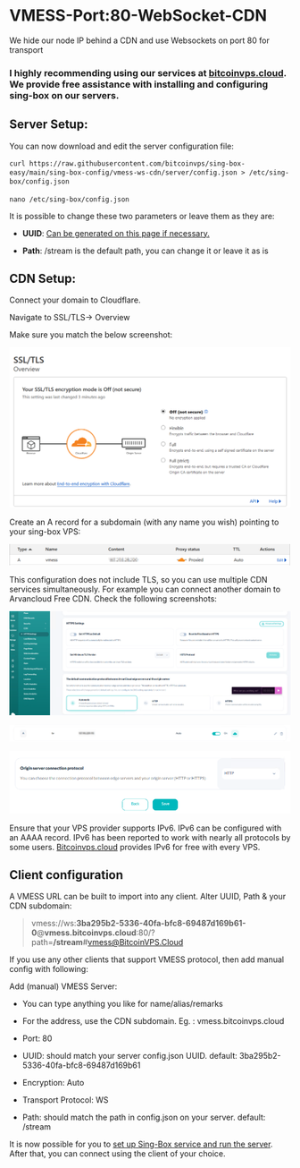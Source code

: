 # VMESS-Port:80-WebSocket-CDN

  

We hide our node IP behind a CDN and use Websockets on port 80 for transport

  

### I highly recommending using our services at [bitcoinvps.cloud](https://bitcoinvps.cloud). We provide free assistance with installing and configuring sing-box on our servers.

  

## Server Setup:

  

You can now download and edit the server configuration file:

  

    curl https://raw.githubusercontent.com/bitcoinvps/sing-box-easy/main/sing-box-config/vmess-ws-cdn/server/config.json > /etc/sing-box/config.json
    
    nano /etc/sing-box/config.json

  

It is possible to change these two parameters or leave them as they are:

  

- **UUID**: [Can be generated on this page if necessary.](https://www.uuidgenerator.net/version4)

- **Path**: /stream is the default path, you can change it or leave it as is

  
  

## CDN Setup:

  

Connect your domain to Cloudflare.

Navigate to SSL/TLS-> Overview

Make sure you match the below screenshot:

  

![Turn off SSL to use port 80 without TLS](cloudflarescreenshot1.png)

  

Create an A record for a subdomain (with any name you wish) pointing to your sing-box VPS:

  

![enter image description here](cloudflarescreenshot2.png)

  

This configuration does not include TLS, so you can use multiple CDN services simultaneously. For example you can connect another domain to Arvancloud Free CDN. Check the following screenshots:

  

![enter image description here](arvan1.png)

  
  

![enter image description here](arvan2.png)

![enter image description here](arvan3.png)

  

Ensure that your VPS provider supports IPv6. IPv6 can be configured with an AAAA record. IPv6 has been reported to work with nearly all protocols by some users. [Bitcoinvps.cloud](https://bitcoinvps.cloud) provides IPv6 for free with every VPS.

  

## Client configuration

  

A VMESS URL can be built to import into any client. Alter UUID, Path & your CDN subdomain:

  

> vmess://ws:**3ba295b2-5336-40fa-bfc8-69487d169b61-0**@**vmess.bitcoinvps.cloud**:80/?path=**/stream**#vmess@BitcoinVPS.Cloud

  

If you use any other clients that support VMESS protocol, then add manual config with following:

  

Add (manual) VMESS Server:

- You can type anything you like for name/alias/remarks

- For the address, use the CDN subdomain. Eg. : vmess.bitcoinvps.cloud

- Port: 80

- UUID: should match your server config.json UUID. default: 3ba295b2-5336-40fa-bfc8-69487d169b61

- Encryption: Auto

- Transport Protocol: WS

- Path: should match the path in config.json on your server. default: /stream

  

It is now possible for you to [set up Sing-Box service and run the server](https://github.com/bitcoinvps/sing-box-easy#run-sing-box-server/). After that, you can connect using the client of your choice.